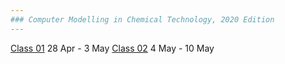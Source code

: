 ```yaml
---
### Computer Modelling in Chemical Technology, 2020 Edition
---
```


[Class 01](01/README.md)  28 Apr - 3 May
[Class 02](02/README.md)  4 May - 10 May

